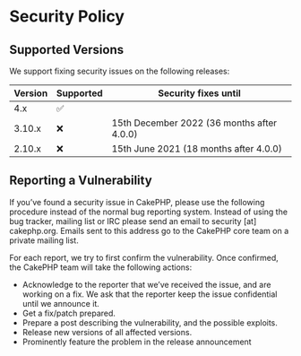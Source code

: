 # Security Policy

## Supported Versions

We support fixing security issues on the following releases:

| Version | Supported          | Security fixes until
| ------- | ------------------ | -------------------- 
| 4.x     | :white_check_mark: | 
| 3.10.x  | :x:                | 15th December 2022 (36 months after 4.0.0)
| 2.10.x  | :x:                | 15th June 2021 (18 months after 4.0.0)

## Reporting a Vulnerability

If you’ve found a security issue in CakePHP, please use the following procedure
instead of the normal bug reporting system. Instead of using the bug tracker,
mailing list or IRC please send an email to security [at] cakephp.org. Emails
sent to this address go to the CakePHP core team on a private mailing list.

For each report, we try to first confirm the vulnerability. Once confirmed,
the CakePHP team will take the following actions:

* Acknowledge to the reporter that we’ve received the issue, and are
  working on a fix. We ask that the reporter keep the issue confidential until we announce it.
* Get a fix/patch prepared.
* Prepare a post describing the vulnerability, and the possible exploits.
* Release new versions of all affected versions.
* Prominently feature the problem in the release announcement

